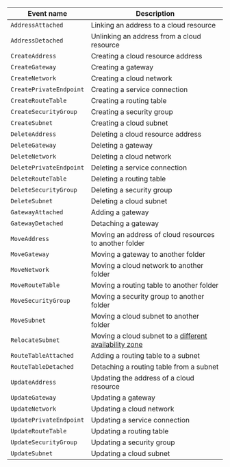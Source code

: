 Event name | Description
--- | ---
`AddressAttached` | Linking an address to a cloud resource
`AddressDetached` | Unlinking an address from a cloud resource
`CreateAddress` | Creating a cloud resource address
`CreateGateway` | Creating a gateway
`CreateNetwork` | Creating a cloud network
`CreatePrivateEndpoint` | Creating a service connection
`CreateRouteTable` | Creating a routing table
`CreateSecurityGroup` | Creating a security group
`CreateSubnet` | Creating a cloud subnet
`DeleteAddress` | Deleting a cloud resource address
`DeleteGateway` | Deleting a gateway
`DeleteNetwork` | Deleting a cloud network
`DeletePrivateEndpoint` | Deleting a service connection
`DeleteRouteTable` | Deleting a routing table
`DeleteSecurityGroup` | Deleting a security group
`DeleteSubnet` | Deleting a cloud subnet
`GatewayAttached` | Adding a gateway
`GatewayDetached` | Detaching a gateway
`MoveAddress` | Moving an address of cloud resources to another folder
`MoveGateway` | Moving a gateway to another folder
`MoveNetwork` | Moving a cloud network to another folder
`MoveRouteTable` | Moving a routing table to another folder
`MoveSecurityGroup` | Moving a security group to another folder
`MoveSubnet` | Moving a cloud subnet to another folder
`RelocateSubnet` | Moving a cloud subnet to a [different availability zone](../../../overview/concepts/geo-scope.md)
`RouteTableAttached` | Adding a routing table to a subnet
`RouteTableDetached` | Detaching a routing table from a subnet
`UpdateAddress` | Updating the address of a cloud resource
`UpdateGateway` | Updating a gateway
`UpdateNetwork` | Updating a cloud network
`UpdatePrivateEndpoint` | Updating a service connection
`UpdateRouteTable` | Updating a routing table
`UpdateSecurityGroup` | Updating a security group
`UpdateSubnet` | Updating a cloud subnet